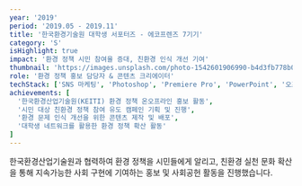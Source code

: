 ```yaml
---
year: '2019'
period: '2019.05 - 2019.11'
title: '한국환경기술원 대학생 서포터즈 - 에코프렌즈 7기기'
category: 'S'
isHighlight: true
impact: '환경 정책 시민 참여율 증대, 친환경 인식 개선 기여'
thumbnail: 'https://images.unsplash.com/photo-1542601906990-b4d3fb778b09?w=400&h=300&fit=crop'
role: '환경 정책 홍보 담당자 & 콘텐츠 크리에이터'
techStack: ['SNS 마케팅', 'Photoshop', 'Premiere Pro', 'PowerPoint', '오프라인 이벤트']
achievements: [
  '한국환경산업기술원(KEITI) 환경 정책 온오프라인 홍보 활동',
  '시민 대상 친환경 정책 참여 유도 캠페인 기획 및 진행',
  '환경 문제 인식 개선을 위한 콘텐츠 제작 및 배포',
  '대학생 네트워크를 활용한 환경 정책 확산 활동'
]
---
```

한국환경산업기술원과 협력하여 환경 정책을 시민들에게 알리고, 친환경 실천 문화 확산을 통해 지속가능한 사회 구현에 기여하는 홍보 및 사회공헌 활동을 진행했습니다. 